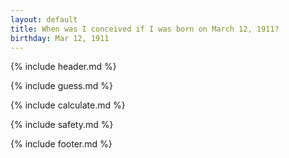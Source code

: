 ```yaml
---
layout: default
title: When was I conceived if I was born on March 12, 1911?
birthday: Mar 12, 1911
---
```


{% include header.md %}

{% include guess.md %}

{% include calculate.md %}

{% include safety.md %}

{% include footer.md %}



